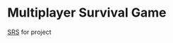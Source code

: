 # Multiplayer Survival Game


[SRS](https://github.com/homelessinlaw/trtpo/blob/master/SRS.md) for project
